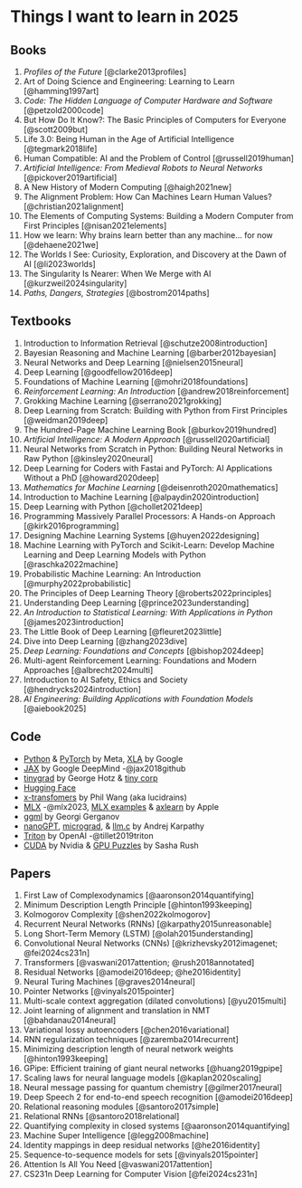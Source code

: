# Things I want to learn in 2025

## Books

1. _Profiles of the Future_ [@clarke2013profiles]
2. Art of Doing Science and Engineering: Learning to Learn [@hamming1997art]
3. _Code: The Hidden Language of Computer Hardware and Software_ [@petzold2000code]
4. But How Do It Know?: The Basic Principles of Computers for Everyone [@scott2009but]
5. Life 3.0: Being Human in the Age of Artificial Intelligence [@tegmark2018life]
6. Human Compatible: AI and the Problem of Control [@russell2019human]
7. _Artificial Intelligence: From Medieval Robots to Neural Networks_ [@pickover2019artificial]
8. A New History of Modern Computing [@haigh2021new]
9. The Alignment Problem: How Can Machines Learn Human Values? [@christian2021alignment]
10. The Elements of Computing Systems: Building a Modern Computer from First Principles [@nisan2021elements]
11. How we learn: Why brains learn better than any machine... for now [@dehaene2021we]
12. The Worlds I See: Curiosity, Exploration, and Discovery at the Dawn of AI [@li2023worlds]
13. The Singularity Is Nearer: When We Merge with AI [@kurzweil2024singularity]
14. _Paths, Dangers, Strategies_ [@bostrom2014paths]

## Textbooks

1. Introduction to Information Retrieval [@schutze2008introduction]
2. Bayesian Reasoning and Machine Learning [@barber2012bayesian]
3. Neural Networks and Deep Learning [@nielsen2015neural]
4. Deep Learning [@goodfellow2016deep]
5. Foundations of Machine Learning [@mohri2018foundations]
6. _Reinforcement Learning: An Introduction_ [@andrew2018reinforcement]
7. Grokking Machine Learning [@serrano2021grokking]
8. Deep Learning from Scratch: Building with Python from First Principles [@weidman2019deep]
9. The Hundred-Page Machine Learning Book [@burkov2019hundred]
10. _Artificial Intelligence: A Modern Approach_ [@russell2020artificial]
11. Neural Networks from Scratch in Python: Building Neural Networks in Raw Python [@kinsley2020neural]
12. Deep Learning for Coders with Fastai and PyTorch: AI Applications Without a PhD [@howard2020deep]
13. _Mathematics for Machine Learning_ [@deisenroth2020mathematics]
14. Introduction to Machine Learning [@alpaydin2020introduction]
15. Deep Learning with Python [@chollet2021deep]
16. Programming Massively Parallel Processors: A Hands-on Approach [@kirk2016programming]
17. Designing Machine Learning Systems [@huyen2022designing]
18. Machine Learning with PyTorch and Scikit-Learn: Develop Machine Learning and Deep Learning Models with Python [@raschka2022machine]
19. Probabilistic Machine Learning: An Introduction [@murphy2022probabilistic]
20. The Principles of Deep Learning Theory [@roberts2022principles]
21. Understanding Deep Learning [@prince2023understanding]
22. _An Introduction to Statistical Learning: With Applications in Python_ [@james2023introduction]
23. The Little Book of Deep Learning [@fleuret2023little]
24. Dive into Deep Learning [@zhang2023dive]
25. _Deep Learning: Foundations and Concepts_ [@bishop2024deep]
26. Multi-agent Reinforcement Learning: Foundations and Modern Approaches [@albrecht2024multi]
27. Introduction to AI Safety, Ethics and Society [@hendrycks2024introduction]
28. _AI Engineering: Building Applications with Foundation Models_ [@aiebook2025]

## Code

- [Python] & [PyTorch] by Meta, [XLA] by Google
- [JAX] by Google DeepMind -@jax2018github
- [tinygrad] by George Hotz & [tiny corp]
- [Hugging Face]
- [x-transfomers] by Phil Wang (aka lucidrains)
- [MLX] -@mlx2023, [MLX examples] & [axlearn] by Apple
- [ggml] by Georgi Gerganov
- [nanoGPT], [micrograd], & [llm.c] by Andrej Karpathy
- [Triton] by OpenAI -@tillet2019triton
- [CUDA] by Nvidia & [GPU Puzzles] by Sasha Rush

[tinygrad]: https://github.com/tinygrad/tinygrad
[ggml]: https://github.com/ggerganov/ggml
[Python]: https://github.com/python/cpython
[PyTorch]: https://github.com/pytorch/pytorch
[JAX]: https://github.com/jax-ml/jax
[XLA]: https://github.com/pytorch/xla
[Triton]: https://github.com/triton-lang/triton
[CUDA]: https://github.com/NVIDIA/cuda-samples
[GPU Puzzles]: https://github.com/srush/GPU-Puzzles
[MLX]: https://github.com/ml-explore/mlx
[MLX examples]: https://github.com/ml-explore/mlx-examples
[axlearn]: https://github.com/apple/axlearn
[nanoGPT]: https://github.com/karpathy/nanoGPT
[micrograd]: https://github.com/karpathy/micrograd
[llm.c]: https://github.com/karpathy/llm.c
[tiny corp]: https://tinygrad.org
[Hugging Face]: https://github.com/huggingface
[x-transfomers]: https://github.com/lucidrains/x-transformers

## Papers

1. First Law of Complexodynamics [@aaronson2014quantifying]
2. Minimum Description Length Principle [@hinton1993keeping]
3. Kolmogorov Complexity [@shen2022kolmogorov]
4. Recurrent Neural Networks (RNNs) [@karpathy2015unreasonable]
5. Long Short-Term Memory (LSTM) [@olah2015understanding]
6. Convolutional Neural Networks (CNNs) [@krizhevsky2012imagenet; @fei2024cs231n]
7. Transformers [@vaswani2017attention; @rush2018annotated]
8. Residual Networks [@amodei2016deep; @he2016identity]
9. Neural Turing Machines [@graves2014neural]
10. Pointer Networks [@vinyals2015pointer]
11. Multi-scale context aggregation (dilated convolutions) [@yu2015multi]
12. Joint learning of alignment and translation in NMT [@bahdanau2014neural]
13. Variational lossy autoencoders [@chen2016variational]
14. RNN regularization techniques [@zaremba2014recurrent]
15. Minimizing description length of neural network weights [@hinton1993keeping]
16. GPipe: Efficient training of giant neural networks [@huang2019gpipe]
17. Scaling laws for neural language models [@kaplan2020scaling]
18. Neural message passing for quantum chemistry [@gilmer2017neural]
19. Deep Speech 2 for end-to-end speech recognition [@amodei2016deep]
20. Relational reasoning modules [@santoro2017simple]
21. Relational RNNs [@santoro2018relational]
22. Quantifying complexity in closed systems [@aaronson2014quantifying]
23. Machine Super Intelligence [@legg2008machine]
24. Identity mappings in deep residual networks [@he2016identity]
25. Sequence-to-sequence models for sets [@vinyals2015pointer]
26. Attention Is All You Need [@vaswani2017attention]
27. CS231n Deep Learning for Computer Vision [@fei2024cs231n]
